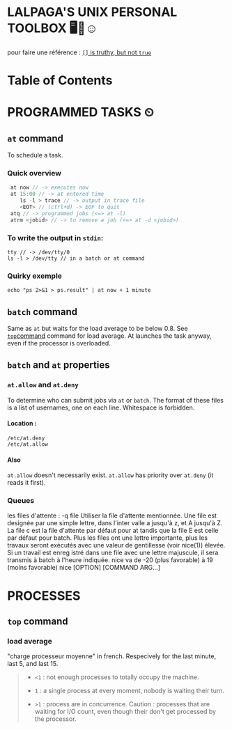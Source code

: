 # LALPAGA'S UNIX PERSONAL TOOLBOX 🖥🐧☺

pour faire une référence : [`[]` is truthy, but not `true`](#-is-truthy-but-not-true)

# Table of Contents

# PROGRAMMED TASKS ⏲

## `at` command

To schedule a task.

### Quick overview

```java
 at now // -> executes now
 at 15:00 // -> at entered time
	ls -l > trace // -> output in trace file
	<EOT> // (ctrl+d) -> EOF to quit 
 atq // -> programmed jobs (<=> at -l)
 atrm <jobid> // -> to remove a job (<=> at -d <jobid>)
```

### To write the output in `stdin`:

```
tty // -> /dev/tty/0
ls -l > /dev/tty // in a batch or at command
```

### Quirky exemple

```
echo "ps 2>&1 > ps.result" | at now + 1 minute
```

## `batch` command

Same as `at` but waits for the load average to be below 0.8. See [`top`command](#top-command) command for load average.
At launches the task anyway, even if the processor is overloaded.

## `batch` and `at` properties

### `at.allow` and `at.deny` 

To determine who can submit jobs via `at` or `batch`.
The format of these files is a list of usernames, one on each line. Whitespace is forbidden. 

#### Location :

```
/etc/at.deny
/etc/at.allow
```
#### Also

`at.allow` doesn't necessarily exist.
`at.allow` has priority over `at.deny` (it reads it first).

### Queues

les files d'attente : -q file Utiliser  la  file d'attente mentionnée.  Une file
               est designée par une simple lettre, dans  l'inter­
               valle  a jusqu'à z, et A jusqu'à Z.  La file c est
               la file d'attente par défaut pour at tandis que la
               file  E est celle par défaut pour batch.  Plus les
               files ont une lettre importante, plus les  travaux
               seront  exécutés  avec  une  valeur de gentillesse
               (voir nice(1)) élevée.  Si un travail  est  enreg­
               istré  dans une file avec une lettre majuscule, il
               sera transmis à batch à l'heure indiquée.
nice va de -20 (plus favorable) à 19 (moins favorable)
nice [OPTION] [COMMAND ARG...]

# PROCESSES

## `top` command 

### load average

"charge processeur moyenne" in french. Respecively for the last minute, last 5, and last 15. 
> - `<1` : not enough processes to totally occupy the machine.
>
> - `1` : a single process at every moment, nobody is waiting their turn.
>
> - `>1` : process are in concurrence.  Caution : processes that are waiting for I/O count, even though their don't get processed by the processor.

